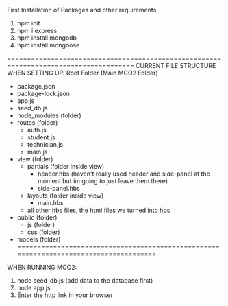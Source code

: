 First Installation of Packages and other requirements:
1. npm init
2. npm i express
3. npm install mongodb
4. npm install mongoose

======================================================================================
CURRENT FILE STRUCTURE WHEN SETTING UP:
Root Folder (Main MCO2 Folder)
- package.json
- package-lock.json
- app.js
- seed_db.js
- node_modules (folder)
- routes (folder)
    - auth.js
    - student.js
    - technician.js
    - main.js
- view (folder)
    - partials (folder inside view)
       - header.hbs (haven't really used header and side-panel
                     at the moment but im going to just leave them there)
       - side-panel.hbs
    - layouts (folder inside view)
       - main.hbs
    - all other hbs files, the html files we turned into hbs
- public (folder)
    - js (folder)
    - css (folder)
- models (folder)
======================================================================================

WHEN RUNNING MCO2:
1. node seed_db.js (add data to the database first)
2. node app.js
3. Enter the http link in your browser


